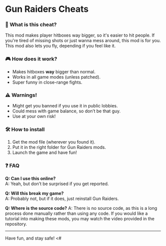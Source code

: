 # Gun Raiders Cheats

### 📌 **What is this cheat?**  
This mod makes player hitboxes way bigger, so it's easier to hit people. If you're tired of missing shots or just wanna mess around, this mod is for you. This mod also lets you fly, depending if you feel like it. 

### 🎮 **How does it work?**  
- Makes hitboxes **way** bigger than normal.  
- Works in all game modes (unless patched).
- Super funny in close-range fights.

### ⚠️ **Warnings!** 
- Might get you banned if you use it in public lobbies.  
- Could mess with game balance, so don’t be that guy.  
- Use at your own risk! 

### 🛠 **How to install**  
1. Get the mod file (wherever you found it).  
2. Put it in the right folder for Gun Raiders mods.  
3. Launch the game and have fun!  

### ❓ **FAQ**  
**Q: Can I use this online?**  
A: Yeah, but don’t be surprised if you get reported.  

**Q: Will this break my game?**  
A: Probably not, but if it does, just reinstall Gun Raiders.  

**Q: Where is the source code?**
A: There is no source code, as this is a long process done manually rather than using any code. If you would like a tutorial into making these mods, you may watch the video provided in the repository.

---

Have fun, and stay safe! <#
